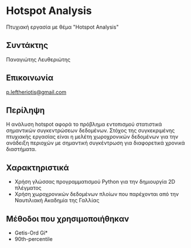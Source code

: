 # Hotspot Analysis 
Πτυχιακή εργασία με θέμα "Hotspot Analysis"

## Συντάκτης
Παναγιώτης Λευθεριώτης 

## Επικοινωνία 
p.leftheriotis@gmail.com

## Περίληψη
Η ανάλυση hotspot αφορά το πρόβλημα εντοπισμού στατιστικά σημαντικών συγκεντρώσεων δεδομένων. 
Στόχος της συγκεκριμένης πτυχιακής εργασίας είναι η μελέτη χωροχρονικών δεδομένων για την ανάδειξη περιοχών με σημαντική συγκέντρωση για διαφορετικά χρονικά διαστήματα.
## Χαρακτηριστικά 
- Χρήση γλώσσας προγραμματισμού Python για την δημιουργία 2D πλέγματος
- Χρήση χωροχρονικών δεδομένων πλοίων που παρέχονται από την Ναυτιλιακή Ακαδημία της Γαλλίας

## Μέθοδοι που χρησιμοποιήθηκαν
- Getis-Ord Gi*
- 90th-percentile
